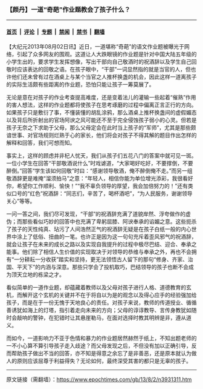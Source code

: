 ### 【颜丹】一道“奇葩”作业题教会了孩子什么？

---

#### [首页](../../../..?n3931311) &nbsp;|&nbsp; [评论](../../../../../epoch-comment?n3931311) &nbsp;|&nbsp; [专题](../../../../../epoch-special?n3931311) &nbsp;|&nbsp; [禁闻](../../../../../epoch-news?n3931311) &nbsp;|&nbsp; [禁书](../../../../../books?n3931311) &nbsp;|&nbsp; [翻墙](https://github.com/gfw-breaker/nogfw/blob/master/README.md?n3931311)


<div class="post_content" id="artbody" itemprop="articleBody">
 <!-- article content begin -->
 <p>
  【大纪元2013年08月02日讯】近日，一道堪称“奇葩”的语文作业题被曝光于网络，引起了众多网友的围观。这道让人大跌眼镜的作业题是针对中国大陆五年级的小学生出的，要求学生发挥想像，写出干部向自己敬酒时的祝酒辞以及学生自己回敬时应该表达的回敬之语。在孩子眼中，“干部”一词显然指的就是当官的人，但也许他们还未曾有过在酒桌上与某个当官之人推杯换盏的机会，因此这样一道离孩子的实际生活颇有些距离的作业题，恐怕只能让孩子一筹莫展了。
 </p>
 <p>
  无论是意在对孩子的作业考查提高难度，还是变着法儿的灌输一些起着“催熟”作用的害人想法，这样的作业题都将使孩子在思考琢磨的过程中偏离正言正行的方向。如果孩子只是敷衍了事，不懂装懂的胡乱涂鸦，那么酒桌上推杯换盏间的虚假媚态以及背后所折射出的官场阿谀之风可能还不至于完全侵蚀孩子弱小的心灵。但若是孩子无奈之下求助于父母，那么父母定会在此时当上孩子的“军师”，尤其是那些颇谙世事、对官场规则烂熟于心的家长，他们将会对孩子不得其解的题目作出怎样的解释和回答，我们可想而知。
 </p>
 <p>
  事实上，这样的顾虑并非杞人忧天，我们从孩子们五花八门的答案中就可见一斑。一位小学生在回答“干部敬酒说什么”时戏谑道，“大家喝好吃好，不要撑倒，不要醉倒。”回答“学生该如何回敬”时曰：“感谢领导敬酒，俺不醉倒俺不走。”而另一组敬酒辞更是难掩“溜须拍马”之意：“年轻人，相信你能为单位增光添彩，我很看好你，希望你工作顺利、愉快！”“我不辜负领导的厚望，我会加倍努力的！”还有类似口号的“红色”祝酒辞：“同志们，辛苦了，喝杯酒吧”，“为人民服务，谢谢领导关心”等等。
 </p>
 <p>
  一问一答之间，我们尽可发现，“干部”的祝酒辞充满了道貌岸然、浮夸做作的虚伪；而那些看似巧妙的回答中也充满了卑躬屈膝、阿谀奉承的谄媚之意。这些扼杀了孩子的天性纯真、玷污了人间浩然正气的祝酒辞无疑是在孩子白纸一般的内心世界中涂上了低俗、扭曲的一笔。也许正是因为这一句句充斥着歪风邪气的祝酒辞，就会让孩子在未来的成长之路以及实现自我提升的过程中极尽巴结、迎合、奉承之能事。他们除了相信人生价值的实现取决于对领导的恭维与奉承之外，再也不会拥有“一分耕耘一分收获”踏实和坚持，更无法领悟古人留下的那句“修身、齐家、治国、平天下”的内涵与深意。那些只学会了投机取巧，巴结领导的孩子也断不会成为顶天立地的栋梁之才。
 </p>
 <p>
  看似简单的一道作业题，却蕴藏着教师以及父母对孩子进行人格、道德教育的玄机，而解开这个玄机的关键并不在于将自以为是的观念以及得心应手的经验强加给孩子，而是在于一份无愧于天地良心的责任。对孩子来说，教师的传道授业、循循善诱犹如海上的灯塔，指引着走向未来的方向；父母的谆谆教导、言传身教犹如随时会敲响的警钟，在犯错时让其悬崖勒马，在面对选择时教其明辨是非，遵从道义。
 </p>
 <p>
  而如今，一道影响力不亚于色情和暴力的作业题居然赫然于纸上，不知出题老师的一不小心算不算引导孩子走入歧途？而父母发现之后，不但没有加以正确引导，反而帮助孩子做出不当的回答，亦不知是得意之余忘了是非善恶，还是原本就认为做人的原则应该屈尊于利益得失？无论如何，最终深受其害的都只是无辜的孩子。
 </p>
 <p>
  <!-- article content end -->
  <div id="below_article_ad">
  </div>
 </p>
</div>


---

原文链接（需翻墙）：https://www.epochtimes.com/gb/13/8/2/n3931311.htm